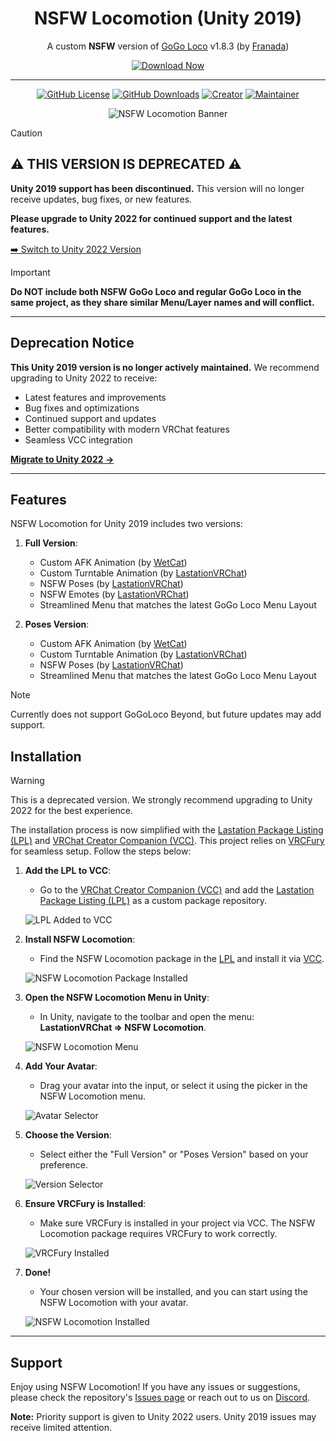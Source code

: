 <div align="center">

# NSFW Locomotion (Unity 2019)

A custom **NSFW** version of [GoGo Loco](https://teeth-fetch-gdl.craft.me/CxY701Ne9Ng5Ev) v1.8.3 (by [Franada](https://twitter.com/franadaVRC))

[![Download Now](https://github.com/LastationVRChat/NSFW-Locomotion/blob/main/media/Download_Button.png)](https://lastationvrchat.github.io/Lastation-Package-Listing/)

---------------------------------------

[![GitHub License](https://img.shields.io/github/license/LastationVRChat/NSFW-Locomotion?style=for-the-badge&labelColor=c92078&color=e33b92)](https://github.com/LastationVRChat/NSFW-Locomotion/blob/main/LICENSE)
[![GitHub Downloads](https://img.shields.io/github/downloads/LastationVRChat/NSFW-Locomotion/total?style=for-the-badge&labelColor=c92078&color=e33b92)](https://github.com/LastationVRChat/NSFW-Locomotion/releases/latest)
[![Creator](https://img.shields.io/badge/Created%20By-Drake-696969?style=for-the-badge&labelColor=c92078&color=e33b92)](https://vrchat.com/home/user/usr_415fe19c-5030-429a-a6af-2121e304010e)
[![Maintainer](https://img.shields.io/badge/Maintained%20By-KuryKat-696969?style=for-the-badge&labelColor=c92078&color=e33b92)](https://vrchat.com/home/user/usr_88edd638-41f7-4b86-81d2-425589e38828)

![NSFW Locomotion Banner](https://github.com/LastationVRChat/NSFW-Locomotion/blob/main/media/NSFWLocomotionBanner.png)

</div>

> [!CAUTION]
> ## ⚠️ THIS VERSION IS DEPRECATED ⚠️
> **Unity 2019 support has been discontinued.** This version will no longer receive updates, bug fixes, or new features.
> 
> **Please upgrade to Unity 2022 for continued support and the latest features.**
> 
> [➡️ Switch to Unity 2022 Version](https://github.com/LastationVRChat/NSFW-Locomotion/tree/2022/VPM)

> [!IMPORTANT]
> **Do NOT include both NSFW GoGo Loco and regular GoGo Loco in the same project, as they share similar Menu/Layer names and will conflict.**

---------------------------------------

## Deprecation Notice

**This Unity 2019 version is no longer actively maintained.** We recommend upgrading to Unity 2022 to receive:
- Latest features and improvements
- Bug fixes and optimizations
- Continued support and updates
- Better compatibility with modern VRChat features
- Seamless VCC integration

**[Migrate to Unity 2022 →](https://github.com/LastationVRChat/NSFW-Locomotion/tree/2022/VPM)**

---------------------------------------

## Features

NSFW Locomotion for Unity 2019 includes two versions:

1. **Full Version**:
   - Custom AFK Animation (by [WetCat](https://wetcat.gumroad.com/))
   - Custom Turntable Animation (by [LastationVRChat](https://github.com/LastationVRChat/))
   - NSFW Poses (by [LastationVRChat](https://github.com/LastationVRChat/))
   - NSFW Emotes (by [LastationVRChat](https://github.com/LastationVRChat/))
   - Streamlined Menu that matches the latest GoGo Loco Menu Layout

2. **Poses Version**:
   - Custom AFK Animation (by [WetCat](https://wetcat.gumroad.com/))
   - Custom Turntable Animation (by [LastationVRChat](https://github.com/LastationVRChat/))
   - NSFW Poses (by [LastationVRChat](https://github.com/LastationVRChat/))
   - Streamlined Menu that matches the latest GoGo Loco Menu Layout

> [!NOTE]
> Currently does not support GoGoLoco Beyond, but future updates may add support.

## Installation

> [!WARNING]
> This is a deprecated version. We strongly recommend upgrading to Unity 2022 for the best experience.

The installation process is now simplified with the [Lastation Package Listing (LPL)](https://lastationvrchat.github.io/Lastation-Package-Listing/) and [VRChat Creator Companion (VCC)](https://vcc.docs.vrchat.com/). This project relies on [VRCFury](https://vrcfury.com/download/) for seamless setup. Follow the steps below:

1. **Add the LPL to VCC**:
   - Go to the [VRChat Creator Companion (VCC)](https://vcc.docs.vrchat.com/) and add the [Lastation Package Listing (LPL)](https://lastationvrchat.github.io/Lastation-Package-Listing/) as a custom package repository.

   ![LPL Added to VCC](https://github.com/LastationVRChat/NSFW-Locomotion/blob/main/media/LPLonVCC.png)

2. **Install NSFW Locomotion**:
   - Find the NSFW Locomotion package in the [LPL](https://lastationvrchat.github.io/Lastation-Package-Listing/) and install it via [VCC](https://vcc.docs.vrchat.com/).

   ![NSFW Locomotion Package Installed](https://github.com/LastationVRChat/NSFW-Locomotion/blob/main/media/NSFWLocoOnVCC.png)

3. **Open the NSFW Locomotion Menu in Unity**:
   - In Unity, navigate to the toolbar and open the menu: **LastationVRChat => NSFW Locomotion**.

   ![NSFW Locomotion Menu](https://github.com/LastationVRChat/NSFW-Locomotion/blob/main/media/NSFWLocoMenu.png)

4. **Add Your Avatar**:
   - Drag your avatar into the input, or select it using the picker in the NSFW Locomotion menu.

   ![Avatar Selector](https://github.com/LastationVRChat/NSFW-Locomotion/blob/main/media/NSFWLocoAviSelector.png)

5. **Choose the Version**:
   - Select either the "Full Version" or "Poses Version" based on your preference.

   ![Version Selector](https://github.com/LastationVRChat/NSFW-Locomotion/blob/main/media/NSFWLocoVerSelector.png)

6. **Ensure VRCFury is Installed**:
   - Make sure VRCFury is installed in your project via VCC. The NSFW Locomotion package requires VRCFury to work correctly.

   ![VRCFury Installed](https://github.com/LastationVRChat/NSFW-Locomotion/blob/main/media/VRCFuryOnVCC.png)

7. **Done!**
   - Your chosen version will be installed, and you can start using the NSFW Locomotion with your avatar.

   ![NSFW Locomotion Installed](https://github.com/LastationVRChat/NSFW-Locomotion/blob/main/media/NSFWLocoInstalled.png)

---------------------------------------

## Support

Enjoy using NSFW Locomotion! If you have any issues or suggestions, please check the repository's [Issues page](https://github.com/LastationVRChat/NSFW-Locomotion/issues) or reach out to us on [Discord](https://discord.gg/lastation).

**Note:** Priority support is given to Unity 2022 users. Unity 2019 issues may receive limited attention.
